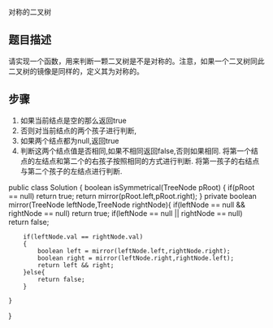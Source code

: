 对称的二叉树

## 题目描述
请实现一个函数，用来判断一颗二叉树是不是对称的。注意，如果一个二叉树同此二叉树的镜像是同样的，定义其为对称的。

## 步骤
1) 如果当前结点是空的那么返回true
2) 否则对当前结点的两个孩子进行判断,
3) 如果两个结点都为null,返回true
4) 判断这两个结点值是否相同,如果不相同返回false,否则如果相同. 将第一个结点的左结点和第二个的右孩子按照相同的方式进行判断. 将第一孩子的右结点与第二个孩子的左结点进行判断.




public class Solution {
    boolean isSymmetrical(TreeNode pRoot)
    {
        if(pRoot == null)
            return true;
       	 return mirror(pRoot.left,pRoot.right);
    }
    private boolean mirror(TreeNode leftNode,TreeNode rightNode){
        if(leftNode == null && rightNode == null)
            return true;
        if(leftNode == null || rightNode == null)
            return false;
        
        if(leftNode.val == rightNode.val)
        {
            boolean left = mirror(leftNode.left,rightNode.right);
            boolean right = mirror(leftNode.right,rightNode.left);
            return left && right;            
        }else{
            return false;
        }
        
    }
}
